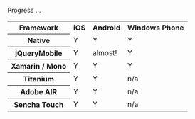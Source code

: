 Progress ...

<table>
  <tr>
    <th>Framework</th>
    <th>iOS</th>
    <th>Android</th>
    <th>Windows Phone</th>
  </tr>
  <tr>
    <th>Native</th>
    <td>Y</td>
    <td>Y</td>
    <td>Y</td>
  </tr>
  <tr>
    <th>jQueryMobile</th>
    <td>Y</td>
    <td>almost!</td>
    <td>Y</td>
  </tr>
  <tr>
    <th>Xamarin / Mono</th>
    <td>Y</td>
    <td>Y</td>
    <td>Y</td>
  </tr>
  <tr>
    <th>Titanium</th>
    <td>Y</td>
    <td>Y</td>
    <td>n/a</td>
  </tr>
  <tr>
    <th>Adobe AIR</th>
    <td>Y</td>
    <td>Y</td>
    <td>n/a</td>
  </tr>
  <tr>
    <th>Sencha Touch</th>
    <td>Y</td>
    <td>Y</td>
    <td>n/a</td>
  </tr>
</table>